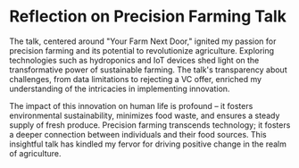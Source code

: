 # Reflection on Precision Farming Talk

The talk, centered around "Your Farm Next Door," ignited my passion for precision farming and its potential to revolutionize agriculture. Exploring technologies such as hydroponics and IoT devices shed light on the transformative power of sustainable farming. The talk's transparency about challenges, from data limitations to rejecting a VC offer, enriched my understanding of the intricacies in implementing innovation.

The impact of this innovation on human life is profound – it fosters environmental sustainability, minimizes food waste, and ensures a steady supply of fresh produce. Precision farming transcends technology; it fosters a deeper connection between individuals and their food sources. This insightful talk has kindled my fervor for driving positive change in the realm of agriculture.

